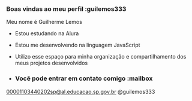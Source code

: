 ### Boas vindas ao meu perfil :guilemos333

Meu nome é Guilherme Lemos

- Estou estudando na Alura
- Estou me desenvolvendo na linguagem JavaScript
- Utilizo esse espaço para minha organização e compartilhamento dos meus projetos desenvolvidos

- ### Você pode entrar em contato comigo :mailbox

00001103440202sp@al.educacao.sp.gov.br
@guilemos333
